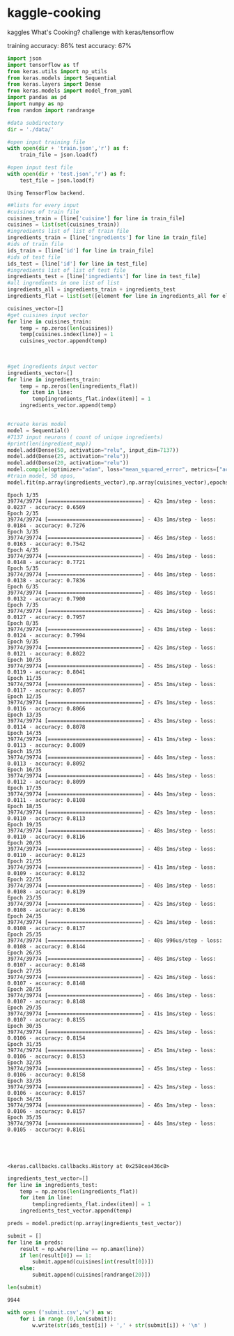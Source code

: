 # kaggle-cooking
kaggles What's Cooking? challenge with keras/tensorflow 

training accuracy: 86%
test accuracy: 67%

```python
import json
import tensorflow as tf
from keras.utils import np_utils
from keras.models import Sequential
from keras.layers import Dense
from keras.models import model_from_yaml
import pandas as pd
import numpy as np
from random import randrange

#data subdirectory
dir = './data/'

#open input training file
with open(dir + 'train.json','r') as f:
    train_file = json.load(f)

#open input test file
with open(dir + 'test.json','r') as f:
    test_file = json.load(f)

```

    Using TensorFlow backend.
    


```python
##lists for every input
#cuisines of train file
cuisines_train = [line['cuisine'] for line in train_file]
cuisines = list(set(cuisines_train))
#ingredients list of list of train file
ingredients_train = [line['ingredients'] for line in train_file]
#ids of train file
ids_train = [line['id'] for line in train_file]
#ids of test file
ids_test = [line['id'] for line in test_file]
#ingredients list of list of test file
ingredients_test = [line['ingredients'] for line in test_file]
#all ingredients in one list of list
ingredients_all = ingredients_train + ingredients_test
ingredients_flat = list(set([element for line in ingredients_all for element in line]))

```


```python
cuisines_vector=[]
#get cuisines input vector
for line in cuisines_train:
    temp = np.zeros(len(cuisines))
    temp[cuisines.index(line)] = 1
    cuisines_vector.append(temp)
    
    
```


```python
#get ingredients input vector
ingredients_vector=[]
for line in ingredients_train:
    temp = np.zeros(len(ingredients_flat))
    for item in line:
        temp[ingredients_flat.index(item)] = 1
    ingredients_vector.append(temp)
```


```python

#create keras model
model = Sequential()
#7137 input neurons ( count of unique ingredients)
#print(len(ingredient_map))
model.add(Dense(50, activation="relu", input_dim=7137))
model.add(Dense(25, activation="relu"))
model.add(Dense(20, activation="relu"))
model.compile(optimizer="adam", loss="mean_squared_error", metrics=["accuracy"])
#train model, 50 epos, 
model.fit(np.array(ingredients_vector),np.array(cuisines_vector),epochs=35,batch_size=8)

```

    Epoch 1/35
    39774/39774 [==============================] - 42s 1ms/step - loss: 0.0237 - accuracy: 0.6569
    Epoch 2/35
    39774/39774 [==============================] - 43s 1ms/step - loss: 0.0184 - accuracy: 0.7276
    Epoch 3/35
    39774/39774 [==============================] - 46s 1ms/step - loss: 0.0163 - accuracy: 0.7542
    Epoch 4/35
    39774/39774 [==============================] - 49s 1ms/step - loss: 0.0148 - accuracy: 0.7721
    Epoch 5/35
    39774/39774 [==============================] - 44s 1ms/step - loss: 0.0138 - accuracy: 0.7836
    Epoch 6/35
    39774/39774 [==============================] - 48s 1ms/step - loss: 0.0132 - accuracy: 0.7900
    Epoch 7/35
    39774/39774 [==============================] - 42s 1ms/step - loss: 0.0127 - accuracy: 0.7957
    Epoch 8/35
    39774/39774 [==============================] - 43s 1ms/step - loss: 0.0124 - accuracy: 0.7994
    Epoch 9/35
    39774/39774 [==============================] - 42s 1ms/step - loss: 0.0121 - accuracy: 0.8022
    Epoch 10/35
    39774/39774 [==============================] - 45s 1ms/step - loss: 0.0119 - accuracy: 0.8041
    Epoch 11/35
    39774/39774 [==============================] - 45s 1ms/step - loss: 0.0117 - accuracy: 0.8057
    Epoch 12/35
    39774/39774 [==============================] - 47s 1ms/step - loss: 0.0116 - accuracy: 0.8066
    Epoch 13/35
    39774/39774 [==============================] - 43s 1ms/step - loss: 0.0114 - accuracy: 0.8078
    Epoch 14/35
    39774/39774 [==============================] - 41s 1ms/step - loss: 0.0113 - accuracy: 0.8089
    Epoch 15/35
    39774/39774 [==============================] - 44s 1ms/step - loss: 0.0113 - accuracy: 0.8092
    Epoch 16/35
    39774/39774 [==============================] - 44s 1ms/step - loss: 0.0112 - accuracy: 0.8099
    Epoch 17/35
    39774/39774 [==============================] - 44s 1ms/step - loss: 0.0111 - accuracy: 0.8108
    Epoch 18/35
    39774/39774 [==============================] - 42s 1ms/step - loss: 0.0110 - accuracy: 0.8113
    Epoch 19/35
    39774/39774 [==============================] - 48s 1ms/step - loss: 0.0110 - accuracy: 0.8116
    Epoch 20/35
    39774/39774 [==============================] - 48s 1ms/step - loss: 0.0110 - accuracy: 0.8123
    Epoch 21/35
    39774/39774 [==============================] - 41s 1ms/step - loss: 0.0109 - accuracy: 0.8132
    Epoch 22/35
    39774/39774 [==============================] - 40s 1ms/step - loss: 0.0108 - accuracy: 0.8139
    Epoch 23/35
    39774/39774 [==============================] - 42s 1ms/step - loss: 0.0108 - accuracy: 0.8136
    Epoch 24/35
    39774/39774 [==============================] - 42s 1ms/step - loss: 0.0108 - accuracy: 0.8137
    Epoch 25/35
    39774/39774 [==============================] - 40s 996us/step - loss: 0.0108 - accuracy: 0.8144
    Epoch 26/35
    39774/39774 [==============================] - 40s 1ms/step - loss: 0.0107 - accuracy: 0.8148
    Epoch 27/35
    39774/39774 [==============================] - 42s 1ms/step - loss: 0.0107 - accuracy: 0.8148
    Epoch 28/35
    39774/39774 [==============================] - 46s 1ms/step - loss: 0.0107 - accuracy: 0.8148
    Epoch 29/35
    39774/39774 [==============================] - 41s 1ms/step - loss: 0.0107 - accuracy: 0.8155
    Epoch 30/35
    39774/39774 [==============================] - 42s 1ms/step - loss: 0.0106 - accuracy: 0.8154
    Epoch 31/35
    39774/39774 [==============================] - 45s 1ms/step - loss: 0.0106 - accuracy: 0.8153
    Epoch 32/35
    39774/39774 [==============================] - 45s 1ms/step - loss: 0.0106 - accuracy: 0.8158
    Epoch 33/35
    39774/39774 [==============================] - 42s 1ms/step - loss: 0.0106 - accuracy: 0.8157
    Epoch 34/35
    39774/39774 [==============================] - 46s 1ms/step - loss: 0.0106 - accuracy: 0.8157
    Epoch 35/35
    39774/39774 [==============================] - 44s 1ms/step - loss: 0.0105 - accuracy: 0.8161
    




    <keras.callbacks.callbacks.History at 0x258cea436c8>




```python
ingredients_test_vector=[]
for line in ingredients_test:
    temp = np.zeros(len(ingredients_flat))
    for item in line:
        temp[ingredients_flat.index(item)] = 1
    ingredients_test_vector.append(temp)
```


```python
preds = model.predict(np.array(ingredients_test_vector))
```


```python
submit = []
for line in preds:
    result = np.where(line == np.amax(line))
    if len(result[0]) == 1:
        submit.append(cuisines[int(result[0])])
    else: 
        submit.append(cuisines[randrange(20)])
```


```python
len(submit)
```




    9944




```python
with open ('submit.csv','w') as w:
    for i in range (0,len(submit)):
        w.write(str(ids_test[i]) + ',' + str(submit[i]) + '\n' )
    
```
